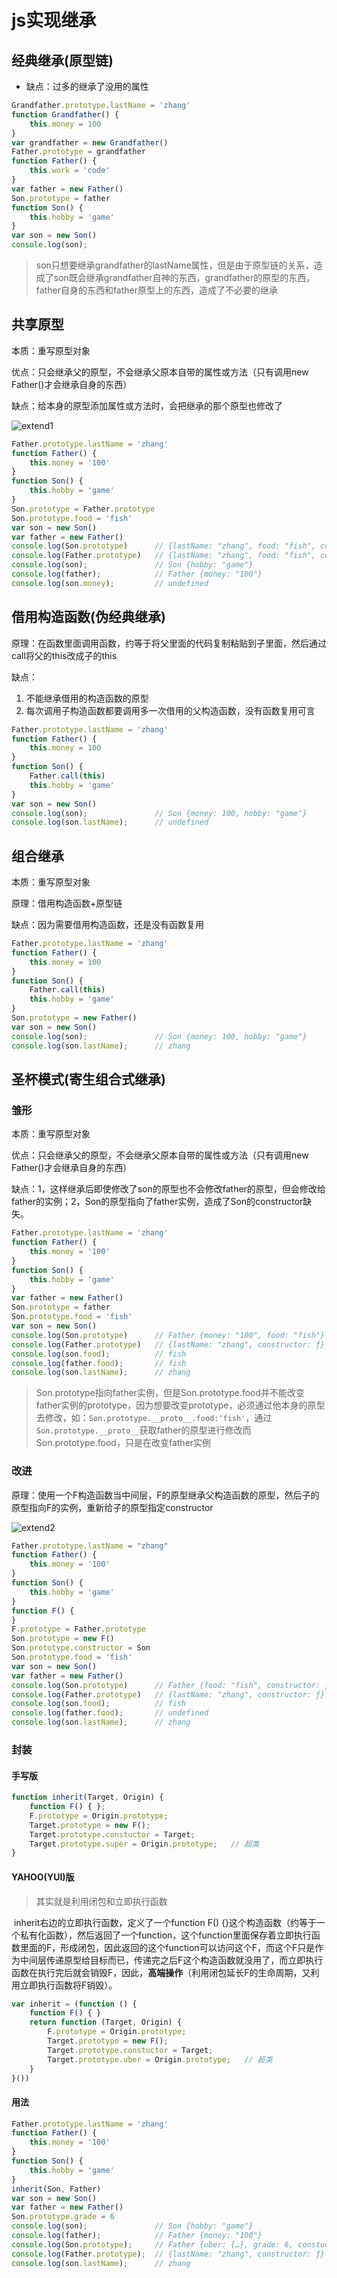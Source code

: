 # js实现继承

## 经典继承(原型链)

- 缺点：过多的继承了没用的属性

```js
Grandfather.prototype.lastName = 'zhang'
function Grandfather() {
    this.money = 100
}
var grandfather = new Grandfather()
Father.prototype = grandfather
function Father() {
    this.work = 'code'
}
var father = new Father()
Son.prototype = father
function Son() {
    this.hobby = 'game'
}
var son = new Son()
console.log(son);
```

> ​		son只想要继承grandfather的lastName属性，但是由于原型链的关系，造成了son既会继承grandfather自神的东西，grandfather的原型的东西，father自身的东西和father原型上的东西，造成了不必要的继承



## 共享原型

本质：重写原型对象

优点：只会继承父的原型，不会继承父原本自带的属性或方法（只有调用new Father()才会继承自身的东西）

缺点：给本身的原型添加属性或方法时，会把继承的那个原型也修改了

![extend1](E:\js笔记\js基础\extend1.png)

```js
Father.prototype.lastName = 'zhang'
function Father() {
    this.money = '100'
}
function Son() {
    this.hobby = 'game'
}
Son.prototype = Father.prototype
Son.prototype.food = 'fish'
var son = new Son()
var father = new Father()
console.log(Son.prototype)      // {lastName: "zhang", food: "fish", constructor: ƒ}
console.log(Father.prototype)   // {lastName: "zhang", food: "fish", constructor: ƒ}
console.log(son);               // Son {hobby: "game"}
console.log(father);            // Father {money: "100"}
console.log(son.money);         // undefined
```



## 借用构造函数(伪经典继承)

原理：在函数里面调用函数，约等于将父里面的代码复制粘贴到子里面，然后通过call将父的this改成子的this

缺点：

1. 不能继承借用的构造函数的原型
2. 每次调用子构造函数都要调用多一次借用的父构造函数，没有函数复用可言

```js
Father.prototype.lastName = 'zhang'
function Father() {
    this.money = 100
}
function Son() {
    Father.call(this)
    this.hobby = 'game'
}
var son = new Son()
console.log(son);               // Son {money: 100, hobby: "game"}
console.log(son.lastName);      // undefined
```



## 组合继承

本质：重写原型对象

原理：借用构造函数+原型链

缺点：因为需要借用构造函数，还是没有函数复用

```js
Father.prototype.lastName = 'zhang'
function Father() {
    this.money = 100
}
function Son() {
    Father.call(this)
    this.hobby = 'game'
}
Son.prototype = new Father()
var son = new Son()
console.log(son);               // Son {money: 100, hobby: "game"}
console.log(son.lastName);      // zhang
```



## 圣杯模式(寄生组合式继承)

### 雏形

本质：重写原型对象

优点：只会继承父的原型，不会继承父原本自带的属性或方法（只有调用new Father()才会继承自身的东西）

缺点：1，这样继承后即使修改了son的原型也不会修改father的原型，但会修改给father的实例；2，Son的原型指向了father实例，造成了Son的constructor缺失。

```js
Father.prototype.lastName = 'zhang'
function Father() {
    this.money = '100'
}
function Son() {
    this.hobby = 'game'
}
var father = new Father()
Son.prototype = father
Son.prototype.food = 'fish'
var son = new Son()
console.log(Son.prototype)      // Father {money: "100", food: "fish"}   
console.log(Father.prototype)   // {lastName: "zhang", constructor: ƒ}
console.log(son.food);          // fish
console.log(father.food);       // fish
console.log(son.lastName);      // zhang
```

> ​		Son.prototype指向father实例，但是Son.prototype.food并不能改变father实例的prototype，因为想要改变prototype，必须通过他本身的原型去修改，如：`Son.prototype.__proto__.food:'fish'`，通过`Son.prototype.__proto__`获取father的原型进行修改而Son.prototype.food，只是在改变father实例



### 改进

原理：使用一个F构造函数当中间层，F的原型继承父构造函数的原型，然后子的原型指向F的实例，重新给子的原型指定constructor

![extend2](E:\js笔记\js基础\extend2.png)

```js
Father.prototype.lastName = "zhang"
function Father() {
    this.money = '100'
}
function Son() {
    this.hobby = 'game'
}
function F() {
}
F.prototype = Father.prototype
Son.prototype = new F()
Son.prototype.constructor = Son
Son.prototype.food = 'fish'
var son = new Son()
var father = new Father()
console.log(Son.prototype)      // Father {food: "fish", constructor: ƒ}
console.log(Father.prototype)   // {lastName: "zhang", constructor: ƒ}
console.log(son.food);          // fish
console.log(father.food);       // undefined
console.log(son.lastName);      // zhang
```

### 封装

#### 手写版

```js
function inherit(Target, Origin) {
    function F() { };
    F.prototype = Origin.prototype;
    Target.prototype = new F();
    Target.prototype.constuctor = Target;
    Target.prototype.super = Origin.prototype;   // 超类
}
```

#### YAHOO(YUI)版

> 其实就是利用闭包和立即执行函数

​		inherit右边的立即执行函数，定义了一个function F() {}这个构造函数（约等于一个私有化函数），然后返回了一个function，这个function里面保存着立即执行函数里面的F，形成闭包，因此返回的这个function可以访问这个F，而这个F只是作为中间层传递原型给目标而已，传递完之后F这个构造函数就没用了，而立即执行函数在执行完后就会销毁F，因此，**高端操作**（利用闭包延长F的生命周期，又利用立即执行函数将F销毁）。

```js
var inherit = (function () {
    function F() { }
    return function (Target, Origin) {
        F.prototype = Origin.prototype;
        Target.prototype = new F();
        Target.prototype.constuctor = Target;
        Target.prototype.uber = Origin.prototype;   // 超类
    }
}())
```

#### 用法

```js
Father.prototype.lastName = 'zhang'
function Father() {
    this.money = '100'
}
function Son() {
    this.hobby = 'game'
}
inherit(Son, Father)
var son = new Son()
var father = new Father()
Son.prototype.grade = 6
console.log(son);               // Son {hobby: "game"}
console.log(father);            // Father {money: "100"}
console.log(Son.prototype);     // Father {uber: {…}, grade: 6, constuctor: ƒ}
console.log(Father.prototype);  // {lastName: "zhang", constructor: ƒ}
console.log(son.lastName);      // zhang
```

